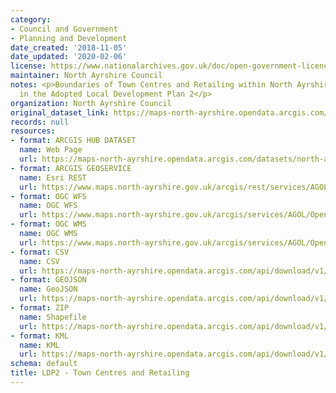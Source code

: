 ```yaml
---
category:
- Council and Government
- Planning and Development
date_created: '2018-11-05'
date_updated: '2020-02-06'
license: https://www.nationalarchives.gov.uk/doc/open-government-licence/version/3/
maintainer: North Ayrshire Council
notes: <p>Boundaries of Town Centres and Retailing within North Ayrshire as set out
  in the Adopted Local Development Plan 2</p>
organization: North Ayrshire Council
original_dataset_link: https://maps-north-ayrshire.opendata.arcgis.com/datasets/north-ayrshire::ldp2-town-centres-and-retailing
records: null
resources:
- format: ARCGIS HUB DATASET
  name: Web Page
  url: https://maps-north-ayrshire.opendata.arcgis.com/datasets/north-ayrshire::ldp2-town-centres-and-retailing
- format: ARCGIS GEOSERVICE
  name: Esri REST
  url: https://www.maps.north-ayrshire.gov.uk/arcgis/rest/services/AGOL/Open_Data_Portal4/MapServer/19
- format: OGC WFS
  name: OGC WFS
  url: https://www.maps.north-ayrshire.gov.uk/arcgis/services/AGOL/Open_Data_Portal4/MapServer/WFSServer?request=GetCapabilities&service=WFS
- format: OGC WMS
  name: OGC WMS
  url: https://www.maps.north-ayrshire.gov.uk/arcgis/services/AGOL/Open_Data_Portal4/MapServer/WMSServer?request=GetCapabilities&service=WMS
- format: CSV
  name: CSV
  url: https://maps-north-ayrshire.opendata.arcgis.com/api/download/v1/items/9691e11be8184f608a15cf6a5adf52a7/csv?layers=19
- format: GEOJSON
  name: GeoJSON
  url: https://maps-north-ayrshire.opendata.arcgis.com/api/download/v1/items/9691e11be8184f608a15cf6a5adf52a7/geojson?layers=19
- format: ZIP
  name: Shapefile
  url: https://maps-north-ayrshire.opendata.arcgis.com/api/download/v1/items/9691e11be8184f608a15cf6a5adf52a7/shapefile?layers=19
- format: KML
  name: KML
  url: https://maps-north-ayrshire.opendata.arcgis.com/api/download/v1/items/9691e11be8184f608a15cf6a5adf52a7/kml?layers=19
schema: default
title: LDP2 - Town Centres and Retailing
---
```

